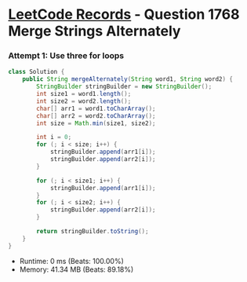# [LeetCode Records](../../README.md) - Question 1768 Merge Strings Alternately

### Attempt 1: Use three for loops
```java
class Solution {
    public String mergeAlternately(String word1, String word2) {
        StringBuilder stringBuilder = new StringBuilder();
        int size1 = word1.length();
        int size2 = word2.length();
        char[] arr1 = word1.toCharArray();
        char[] arr2 = word2.toCharArray();
        int size = Math.min(size1, size2);

        int i = 0;
        for (; i < size; i++) {
            stringBuilder.append(arr1[i]);
            stringBuilder.append(arr2[i]);
        }

        for (; i < size1; i++) {
            stringBuilder.append(arr1[i]);
        }
        for (; i < size2; i++) {
            stringBuilder.append(arr2[i]);
        }

        return stringBuilder.toString();
    }
}
```
- Runtime: 0 ms (Beats: 100.00%)
- Memory: 41.34 MB (Beats: 89.18%)

<br>
